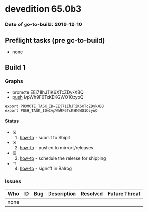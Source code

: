 # devedition 65.0b3

### Date of go-to-build: 2018-12-10

## Preflight tasks (pre go-to-build)
- none

## Build 1  

### Graphs
* [promote](https://tools.taskcluster.net/push-inspector/#/EEj71IhJTiK6XTcZDykXBQ) EEj71IhJTiK6XTcZDykXBQ
* [push](https://tools.taskcluster.net/push-inspector/#/IvpWh9F6TcKEKGWO1OzyoQ) IvpWh9F6TcKEKGWO1OzyoQ
```
export PROMOTE_TASK_ID=EEj71IhJTiK6XTcZDykXBQ
export PUSH_TASK_ID=IvpWh9F6TcKEKGWO1OzyoQ
```


#### Status
- [x] 1.  [how-to](https://wiki.mozilla.org/Release:Release_Automation_on_Mercurial:Starting_a_Release#Submit_to_Ship_It)  - submit to Shipit
- [x] 2.  [how-to](https://github.com/mozilla-releng/releasewarrior-2.0/blob/master/docs/release-promotion/desktop/howto.md#push-artifacts-to-releases-directory)  - pushed to mirrors/releases
- [x] 3.  [how-to](https://github.com/mozilla-releng/releasewarrior-2.0/blob/master/docs/release-promotion/desktop/howto.md#ship-the-release)  - schedule the release for shipping
- [ ] 4.  [how-to](https://github.com/mozilla-releng/releasewarrior-2.0/blob/master/docs/release-promotion/desktop/howto.md#obtain-sign-offs-for-changes)  - signoff in Balrog

### Issues
| Who                 | ID               | Bug                                                                 | Description                | Resolved                | Future Threat                |
| ------------------- | ---------------- | ------------------------------------------------------------------- | -------------------------- | ----------------------- | ---------------------------- |
| none | | | | | |

